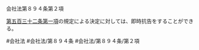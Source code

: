 会社法第８９４条第２項

[第五百三十二条第一項](会社法＿＿＿＿第５３２条第１項)の規定による決定に対しては、即時抗告をすることができる。

#会社法
#会社法/第８９４条
#会社法/第８９４条/第２項
